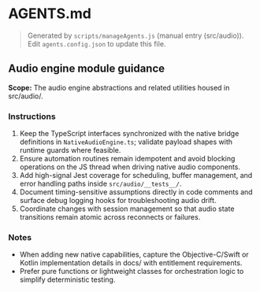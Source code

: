 # AGENTS.md

> Generated by `scripts/manageAgents.js` (manual entry (src/audio)). Edit `agents.config.json` to update this file.

## Audio engine module guidance

**Scope:** The audio engine abstractions and related utilities housed in src/audio/.

### Instructions

1. Keep the TypeScript interfaces synchronized with the native bridge definitions in `NativeAudioEngine.ts`; validate payload shapes with runtime guards where feasible.
2. Ensure automation routines remain idempotent and avoid blocking operations on the JS thread when driving native audio components.
3. Add high-signal Jest coverage for scheduling, buffer management, and error handling paths inside `src/audio/__tests__/`.
4. Document timing-sensitive assumptions directly in code comments and surface debug logging hooks for troubleshooting audio drift.
5. Coordinate changes with session management so that audio state transitions remain atomic across reconnects or failures.

### Notes

- When adding new native capabilities, capture the Objective-C/Swift or Kotlin implementation details in docs/ with entitlement requirements.
- Prefer pure functions or lightweight classes for orchestration logic to simplify deterministic testing.
